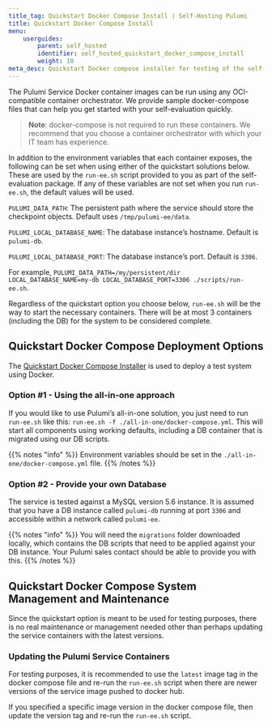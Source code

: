 ```yaml
---
title_tag: Quickstart Docker Compose Install | Self-Hosting Pulumi
title: Quickstart Docker Compose Install
menu:
    userguides:
        parent: self_hosted
        identifier: self_hosted_quickstart_docker_compose_install
        weight: 10
meta_desc: Quickstart Docker compose installer for testing of the self-hosted Pulumi service.
---
```


The Pulumi Service Docker container images can be run using any OCI-compatible container orchestrator. We provide sample docker-compose files that can help you get started with your self-evaluation quickly.

> **Note**: docker-compose is not required to run these containers. We recommend that you choose a container orchestrator with which your IT team has experience.

In addition to the environment variables that each container exposes, the following can be set when using either of the quickstart solutions below. These are used by the `run-ee.sh` script provided to you as part of the self-evaluation package. If any of these variables are not set when you run `run-ee.sh`, the default values will be used.

`PULUMI_DATA_PATH`: The persistent path where the service should store the checkpoint objects. Default uses `/tmp/pulumi-ee/data`.

`PULUMI_LOCAL_DATABASE_NAME`: The database instance’s hostname. Default is `pulumi-db`.

`PULUMI_LOCAL_DATABASE_PORT`: The database instance’s port. Default is `3306`.

For example, `PULUMI_DATA_PATH=/my/persistent/dir LOCAL_DATABASE_NAME=my-db LOCAL_DATABASE_PORT=3306 ./scripts/run-ee.sh`.

Regardless of the quickstart option you choose below, `run-ee.sh` will be the way to start the necessary containers. There will be at most 3 containers (including the DB) for the system to be considered complete.

## Quickstart Docker Compose Deployment Options

The [Quickstart Docker Compose Installer](https://github.com/pulumi/pulumi-self-hosted-installers/tree/master/quickstart-docker-compose) is used to deploy a test system using Docker.

### Option #1 - Using the all-in-one approach

If you would like to use Pulumi’s all-in-one solution, you just need to run `run-ee.sh` like this: `run-ee.sh -f ./all-in-one/docker-compose.yml`. This will start all components using working defaults, including a DB container that is migrated using our DB scripts.

{{% notes "info" %}}
Environment variables should be set in the `./all-in-one/docker-compose.yml` file.
{{% /notes %}}

### Option #2 - Provide your own Database

The service is tested against a MySQL version 5.6 instance. It is assumed that you have a DB instance called `pulumi-db` running at port `3306` and accessible within a network called `pulumi-ee`.

{{% notes "info" %}}
You will need the `migrations` folder downloaded locally, which contains the DB scripts that need to be applied against your DB instance.
Your Pulumi sales contact should be able to provide you with this.
{{% /notes %}}

## Quickstart Docker Compose System Management and Maintenance

Since the quickstart option is meant to be used for testing purposes, there is no real maintenance or management needed other than perhaps updating the service containers with the latest versions.

### Updating the Pulumi Service Containers

For testing purposes, it is recommended to use the `latest` image tag in the docker compose file and re-run the `run-ee.sh` script when there are newer versions of the service image pushed to docker hub.

If you specified a specific image version in the docker compose file, then update the version tag and re-run the `run-ee.sh` script.
